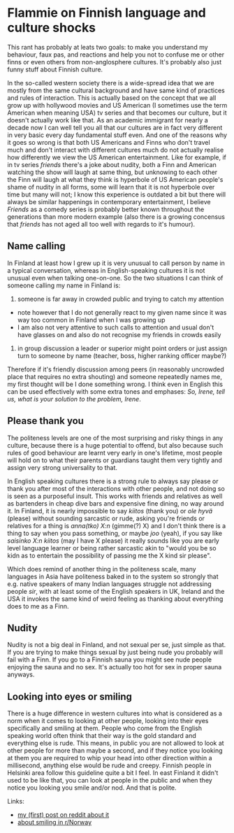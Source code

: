 # Flammie on Finnish language and culture shocks

This rant has probably at leats
two goals: to make you understand my behaviour, faux pas, and
reactions and help you not to confuse me or other finns or even others from
non-anglosphere cultures. It's probably also just funny stuff about Finnish
culture.

In the so-called western society there is a wide-spread idea that we are mostly
from the same cultural background and have same kind of practices and rules of
interaction. This is actually based on the concept that we all grow up with
hollywood movies and US American (I sometimes use the term American when
meaning USA) tv series and that becomes our culture, but it doesn't actually
work like that. As an academic immigrant for nearly a decade now I can well
tell you all that our cultures are in fact very different in very basic every
day fundamental stuff even. And one of the reasons why it goes so wrong is that
both US Americans and Finns who don't travel much and don't interact with
different cultures much do not actually realise how differently we view the US
American entertainment. Like for example, if in tv series *friends* there's a joke
about nudity, both a Finn and American watching the show will laugh at same
thing, but unknowing to each other the Finn will laugh at what they think is
hyperbole of US American people's shame of nudity in all forms, some will learn
that it is not hyperbole over time but many will not; I know this experience is
outdated a bit but there will always be similar happenings in contemporary
entertainment, I believe *Friends* as a comedy series is probably better known
throughout the generations than more modern example (also there is a growing
concensus that *friends* has not aged all too well with regards to it's humour).

## Name calling

In Finland at least how I grew up it is very unusual to call person by name
in a typical conversation, whereas in English-speaking cultures it is not
unusual even when talking one-on-one. So the two situations I can think
of someone calling my name in Finland is:

1. someone is far away in crowded public and trying to catch my attention
  * note however that I do not generally react to my given name since it was
  way too common in Finland when I was growing up
  * I am also not very attentive to such calls to attention and usual don't
  have glasses on and also do not recognise my friends in crowds easily
1. in group discussion a leader or superior might point orders or just assign
  turn to someone by name (teacher, boss, higher ranking officer maybe?)

Therefore if it's friendly discussion among peers (in reasonably uncrowded
place that requires no extra shouting) and someone repeatedly
names me, my first thought will be I done something wrong. I think even in
English this can be used effectively with some extra tones and emphases:
*So, Irene, tell us, what is your solution to the problem, Irene*.

## Please thank you

The politeness levels are one of the most surprising and risky things in
any culture, because there is a huge potential to offend, but also because
such rules of good behaviour are learnt very early in one's lifetime, most
people will hold on to what their parents or guardians taught them very
tightly and assign very strong universality to that.

In English speaking cultures there is a strong rule to always say please
or thank you after most of the interactions with other people, and not
doing so is seen as a purposeful insult. This works with friends and
relatives as well as bartenders in cheap dive bars and expensive fine
dining, no way around it. In Finland, it is nearly impossible to say
*kiitos* (thank you) or *ole hyvä* (please) without sounding sarcastic
or rude, asking you're friends or relatives for a thing is *anna(tko) X:n*
(gimme(?) X) and I don't think there is a thing to say when you pass
something, or maybe *joo* (yeah), if you say like *saisinko X:n kiitos*
(may I have X please) it really sounds like you are early level language
learner or being rather sarcastic akin to "would you be so kidn
as to entertain the  possibility of passing me the X kind sir please".

Which does remind of another thing in the politeness scale, many languages in
Asia have politeness baked in to the system so strongly that e.g. native
speakers of many Indian languages struggle not addressing people *sir*, with
at least some of the English speakers in UK, Ireland and the USA it invokes the
same kind of weird feeling as thanking about everything does to me as a Finn.

## Nudity

Nudity is not a big deal in Finland, and not sexual per se, just simple as that.
If you are trying to make things sexual by just being nude you probably will
fail with a Finn. If you go to a Finnish sauna you might see nude people
enjoying the sauna and no sex. It's actually too hot for sex in proper sauna
anyways.

## Looking into eyes or smiling

There is a huge difference in western cultures into what is considered as a norm
when it comes to looking at other people, looking into their eyes specifically
and smiling at them. People who come from the English speaking world often think
that their way is the gold standard and everything else is rude. This means, in
public you are not allowed to look at other people for more than maybe a second,
and if they notice you looking at them you are required to whip your head into
other direction within a millisecond, anything else would be rude and creepy.
Finnish people in Helsinki area follow this guideline quite a bit I feel. In
east Finland it didn't used to be like that, you can look at people in the
public and when they notice you looking you smile and/or nod. And that is
polite.

Links:
* [my (first) post on reddit about
   it](https://www.reddit.com/r/Norway/comments/17wiwr9/idk_why_people_say_norwegians_are_introvert/k9i5h0l/?context=3)
* [about smiling in
   r/Norway](https://www.reddit.com/r/Norway/comments/1al24xd/about_smiling/)
